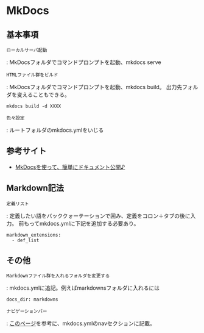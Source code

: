 # MkDocs

## 基本事項

`ローカルサーバ起動`

:   MkDocsフォルダでコマンドプロンプトを起動、mkdocs serve

`HTMLファイル群をビルド`

:   MkDocsフォルダでコマンドプロンプトを起動、mkdocs build。
    出力先フォルダを変えることもできる。

```
mkdocs build -d XXXX
```

`色々設定`

:   ルートフォルダのmkdocs.ymlをいじる

## 参考サイト

- [MkDocsを使って、簡単にドキュメント公開♪](https://qiita.com/yagizo/items/fef66728f97b866a3bee)

## Markdown記法

`定義リスト`

:   定義したい語をバッククォーテーションで囲み、定義をコロン＋タブの後に入力。
    前もってmkdocs.ymlに下記を追加する必要あり。

```
markdown_extensions:
  - def_list
```

## その他

`Markdownファイル群を入れるフォルダを変更する`

:   mkdocs.ymlに追記。例えばmarkdownsフォルダに入れるには

```
docs_dir: markdowns
```

`ナビゲーションバー`

: [このページ](https://mkdocs.nakaken88.com/use/write/)を参考に、mkdocs.ymlのnavセクションに記載。